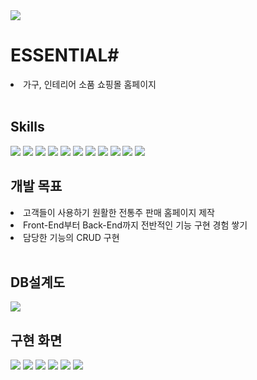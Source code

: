 <img src="https://capsule-render.vercel.app/api?type=waving&color=1C8394&height=300&section=header&text=ESSENTIAL&fontColor=ffffff&fontSize=90" />
<h1>ESSENTIAL#</h1>
<li>가구, 인테리어 소품 쇼핑몰 홈페이지</li>
<br/>
<h2>Skills</h2>
<span><img src="https://img.shields.io/badge/Java-ED8B00?style=for-the-badge&logo=openjdk&logoColor=white"/> </span>
<span><img src="https://img.shields.io/badge/HTML5-E34F26?style=for-the-badge&logo=html5&logoColor=white"/></span>
<span><img src="https://img.shields.io/badge/CSS3-1572B6?style=for-the-badge&logo=css3&logoColor=white"/></span>
<span><img src="https://img.shields.io/badge/JavaScript-F7DF1E?style=for-the-badge&logo=JavaScript&logoColor=white"/></span>
<span><img src="https://img.shields.io/badge/React-20232A?style=for-the-badge&logo=react&logoColor=61DAFB"/></span>
<span><img src="https://img.shields.io/badge/Axios-5A29E4?logo=axios&logoColor=fff&style=for-the-badge"/></span>
<span><img src="https://img.shields.io/badge/Node.js-43853D?style=for-the-badge&logo=node.js&logoColor=white"/></span>
<span><img src="https://img.shields.io/badge/Oracle-F80000?logo=oracle&logoColor=fff&style=for-the-badge"/></span>
<span><img src="https://img.shields.io/badge/Apache%20Maven-C71A36?logo=apachemaven&logoColor=fff&style=for-the-badge"/></span>
<span><img src="https://img.shields.io/badge/Spring%20Boot-6DB33F?logo=springboot&logoColor=fff&style=for-the-badge"/></span>
<span><img src="https://img.shields.io/badge/MyBatis-090909?logo=mybatis&logoColor=fff&style=for-the-badge"/></span>
<br/>
<h2>개발 목표</h2>
<li>고객들이 사용하기 원활한 전통주 판매 홈페이지 제작</li>
<li>Front-End부터 Back-End까지 전반적인 기능 구현 경험 쌓기</li>
<li>담당한 기능의 CRUD 구현</li>
<br/>
<h2>DB설계도</h2>
<img src="https://github.com/Mojitokyk/soolkkerbi_project/assets/143981349/b2788906-2f84-4ee7-9b3c-291d4acdfb81"/>
<h2>구현 화면</h2>
<img src="https://github.com/Mojitokyk/soolkkerbi_project/assets/143981349/db3b0dee-1c9d-4bdd-aef9-9dfa8b198611"/>
<img src="https://github.com/Mojitokyk/soolkkerbi_project/assets/143981349/940e7707-7d36-4b32-8e79-d6a85ad0ac02"/>
<img src="https://github.com/Mojitokyk/soolkkerbi_project/assets/143981349/0001afd2-5045-4051-9604-1dc30041e20b"/>
<img src="https://github.com/Mojitokyk/soolkkerbi_project/assets/143981349/f85296b5-a45a-4824-8bf6-4cba5b5ead31"/>
<img src="https://github.com/Mojitokyk/soolkkerbi_project/assets/143981349/33d3ee9e-984e-4de0-8279-5c3586a08a0e"/>
<img src="https://capsule-render.vercel.app/api?type=waving&color=ff6289&height=200&section=footer" />

